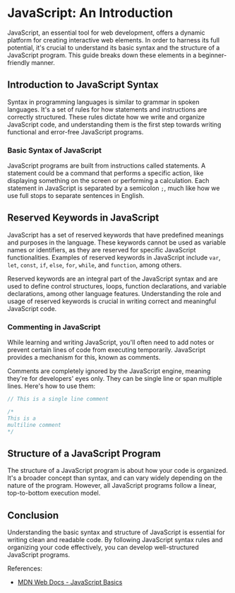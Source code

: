 # JavaScript: An Introduction

JavaScript, an essential tool for web development, offers a dynamic platform for creating interactive web elements. In order to harness its full potential, it's crucial to understand its basic syntax and the structure of a JavaScript program. This guide breaks down these elements in a beginner-friendly manner.

## Introduction to JavaScript Syntax

Syntax in programming languages is similar to grammar in spoken languages. It's a set of rules for how statements and instructions are correctly structured. These rules dictate how we write and organize JavaScript code, and understanding them is the first step towards writing functional and error-free JavaScript programs.

### Basic Syntax of JavaScript

JavaScript programs are built from instructions called statements. A statement could be a command that performs a specific action, like displaying something on the screen or performing a calculation. Each statement in JavaScript is separated by a semicolon `;`, much like how we use full stops to separate sentences in English.

## Reserved Keywords in JavaScript

JavaScript has a set of reserved keywords that have predefined meanings and purposes in the language. These keywords cannot be used as variable names or identifiers, as they are reserved for specific JavaScript functionalities. Examples of reserved keywords in JavaScript include `var`, `let`, `const`, `if`, `else`, `for`, `while`, and `function`, among others.

Reserved keywords are an integral part of the JavaScript syntax and are used to define control structures, loops, function declarations, and variable declarations, among other language features. Understanding the role and usage of reserved keywords is crucial in writing correct and meaningful JavaScript code.

### Commenting in JavaScript

While learning and writing JavaScript, you'll often need to add notes or prevent certain lines of code from executing temporarily. JavaScript provides a mechanism for this, known as comments.

Comments are completely ignored by the JavaScript engine, meaning they're for developers' eyes only. They can be single line or span multiple lines. Here's how to use them:

```javascript
// This is a single line comment

/*
This is a
multiline comment
*/
```

## Structure of a JavaScript Program

The structure of a JavaScript program is about how your code is organized. It's a broader concept than syntax, and can vary widely depending on the nature of the program. However, all JavaScript programs follow a linear, top-to-bottom execution model. 

## Conclusion

Understanding the basic syntax and structure of JavaScript is essential for writing clean and readable code. By following JavaScript syntax rules and organizing your code effectively, you can develop well-structured JavaScript programs.

References:
- [MDN Web Docs - JavaScript Basics](https://developer.mozilla.org/en-US/docs/Web/JavaScript/Guide/Introduction)